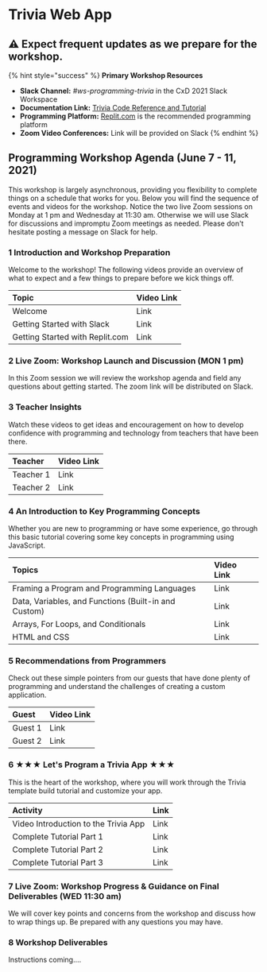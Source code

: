 # Trivia Web App

## ⚠️ Expect frequent updates as we prepare for the workshop.

{% hint style="success" %}
**Primary Workshop Resources**

* **Slack Channel:** _\#ws-programming-trivia_ in the CxD 2021 Slack Workspace
* **Documentation Link:** [Trivia Code Reference and Tutorial](https://docs.idew.org/code-trivia-app/code-template/template-build-tutorial)
* **Programming Platform:** [Replit.com](https://replit.com) is the recommended programming platform
* **Zoom Video Conferences:** Link will be provided on Slack
{% endhint %}

## Programming Workshop Agenda \(June 7 - 11, 2021\)

This workshop is largely asynchronous, providing you flexibility to complete things on a schedule that works for you. Below you will find the sequence of events and videos for the workshop. Notice the two live Zoom sessions on Monday at 1 pm and Wednesday at 11:30 am. Otherwise we will use Slack for discussions and impromptu Zoom meetings as needed. Please don't hesitate posting a message on Slack for help.

### 1 Introduction and Workshop Preparation

Welcome to the workshop! The following videos provide an overview of what to expect and a few things to prepare before we kick things off.

| Topic | Video Link |
| :--- | :--- |
| Welcome | Link |
| Getting Started with Slack | Link |
| Getting Started with Replit.com | Link |

### 2 Live Zoom: Workshop Launch and Discussion \(MON 1 pm\)

In this Zoom session we will review the workshop agenda and field any questions about getting started. The zoom link will be distributed on Slack.

### 3 Teacher Insights

Watch these videos to get ideas and encouragement on how to develop confidence with programming and technology from teachers that have been there.

| Teacher | Video Link |
| :--- | :--- |
| Teacher 1 | Link |
| Teacher 2 | Link |

### 4 An Introduction to Key Programming Concepts

Whether you are new to programming or have some experience, go through this basic tutorial covering some key concepts in programming using JavaScript.

| Topics | Video Link |
| :--- | :--- |
| Framing a Program and Programming Languages | Link |
| Data, Variables, and Functions \(Built-in and Custom\) | Link |
| Arrays, For Loops, and Conditionals | Link |
| HTML and CSS | Link |

### 5 Recommendations from Programmers

Check out these simple pointers from our guests that have done plenty of programming and understand the challenges of creating a custom application.

| Guest | Video Link |
| :--- | :--- |
| Guest 1 | Link |
| Guest 2 | Link |

### 6 ★★★ Let's Program a Trivia App ★★★

This is the heart of the workshop, where you will work through the Trivia template build tutorial and customize your app. 

| Activity | Link |
| :--- | :--- |
| Video Introduction to the Trivia App | Link |
| Complete Tutorial Part 1 | Link |
| Complete Tutorial Part 2 | Link |
| Complete Tutorial Part 3 | Link |

### 7 Live Zoom: Workshop Progress & Guidance on Final Deliverables \(WED 11:30 am\)

We will cover key points and concerns from the workshop and discuss how to wrap things up. Be prepared with any questions you may have.

### 8 Workshop Deliverables

Instructions coming....



